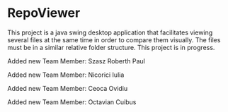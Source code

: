 # RepoViewer
This project is a java swing desktop application that facilitates viewing several files at the same time in order to compare them visually. The files must be in a similar relative folder structure.
This project is in progress.

Added new Team Member: Szasz Roberth Paul

Added new Team Member: Nicorici Iulia

Added new Team Member: Ceoca Ovidiu

Added new Team Member: Octavian Cuibus

